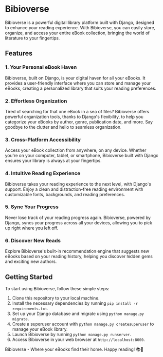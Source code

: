 # Bibioverse

Bibioverse is a powerful digital library platform built with Django, designed to enhance your reading experience. With Bibioverse, you can easily store, organize, and access your entire eBook collection, bringing the world of literature to your fingertips.

## Features

### 1. Your Personal eBook Haven

Bibioverse, built on Django, is your digital haven for all your eBooks. It provides a user-friendly interface where you can store and manage your eBooks, creating a personalized library that suits your reading preferences.

### 2. Effortless Organization

Tired of searching for that one eBook in a sea of files? Bibioverse offers powerful organization tools, thanks to Django's flexibility, to help you categorize your eBooks by author, genre, publication date, and more. Say goodbye to the clutter and hello to seamless organization.

### 3. Cross-Platform Accessibility

Access your eBook collection from anywhere, on any device. Whether you're on your computer, tablet, or smartphone, Bibioverse built with Django ensures your library is always at your fingertips.

### 4. Intuitive Reading Experience

Bibioverse takes your reading experience to the next level, with Django's support. Enjoy a clean and distraction-free reading environment with customizable fonts, backgrounds, and reading preferences.

### 5. Sync Your Progress

Never lose track of your reading progress again. Bibioverse, powered by Django, syncs your progress across all your devices, allowing you to pick up right where you left off.
 
### 6. Discover New Reads

Explore Bibioverse's built-in recommendation engine that suggests new eBooks based on your reading history, helping you discover hidden gems and exciting new authors.

## Getting Started

To start using Bibioverse, follow these simple steps:

1. Clone this repository to your local machine.
2. Install the necessary dependencies by running `pip install -r requirements.txt`.
3. Set up your Django database and migrate using `python manage.py migrate`.
4. Create a superuser account with `python manage.py createsuperuser` to manage your eBook library.
5. Launch Bibioverse by running `python manage.py runserver`.
6. Access Bibioverse in your web browser at `http://localhost:8000`.


Bibioverse - Where your eBooks find their home. Happy reading! 📚📖